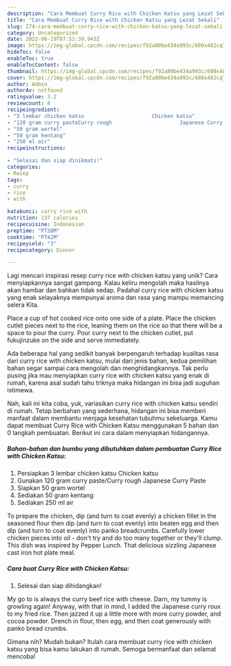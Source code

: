 ```yaml
---
description: "Cara Membuat Curry Rice with Chicken Katsu yang Lezat Sekali"
title: "Cara Membuat Curry Rice with Chicken Katsu yang Lezat Sekali"
slug: 274-cara-membuat-curry-rice-with-chicken-katsu-yang-lezat-sekali
category: Uncategorized
date: 2022-06-19T07:51:39.943Z
image: https://img-global.cpcdn.com/recipes/f92a80be434a993c/680x482cq70/curry-rice-with-chicken-katsu-foto-resep-utama.jpg
hideToc: false
enableToc: true
enableTocContent: false
thumbnail: https://img-global.cpcdn.com/recipes/f92a80be434a993c/680x482cq70/curry-rice-with-chicken-katsu-foto-resep-utama.jpg
cover: https://img-global.cpcdn.com/recipes/f92a80be434a993c/680x482cq70/curry-rice-with-chicken-katsu-foto-resep-utama.jpg
author: Admin
authorAv: notfound
ratingvalue: 3.2
reviewcount: 8
recipeingredient:
- "3 lembar chicken katsu                      Chicken katsu"
- "120 gram curry pasteCurry rough                      Japanese Curry Paste"
- "50 gram wortel"
- "50 gram kentang"
- "250 ml air"
recipeinstructions:

- "Selesai dan siap dinikmati!"
categories:
- Resep
tags:
- curry
- rice
- with

katakunci: curry rice with 
nutrition: 137 calories
recipecuisine: Indonesian
preptime: "PT28M"
cooktime: "PT42M"
recipeyield: "3"
recipecategory: Dinner

---
```





Lagi mencari inspirasi resep curry rice with chicken katsu yang unik? Cara menyiapkannya sangat gampang. Kalau keliru mengolah maka hasilnya akan hambar dan bahkan tidak sedap. Padahal curry rice with chicken katsu yang enak selayaknya mempunyai aroma dan rasa yang mampu memancing selera Kita.





Place a cup of hot cooked rice onto one side of a plate. Place the chicken cutlet pieces next to the rice, leaning them on the rice so that there will be a space to pour the curry. Pour curry next to the chicken cutlet, put fukujinzuke on the side and serve immediately.

Ada beberapa hal yang sedikit banyak berpengaruh terhadap kualitas rasa dari curry rice with chicken katsu, mulai dari jenis bahan, kedua pemilihan bahan segar sampai cara mengolah dan menghidangkannya. Tak perlu pusing jika mau menyiapkan curry rice with chicken katsu yang enak di rumah, karena asal sudah tahu triknya maka hidangan ini bisa jadi suguhan istimewa.






Nah, kali ini kita coba, yuk, variasikan curry rice with chicken katsu sendiri di rumah. Tetap berbahan yang sederhana, hidangan ini bisa memberi manfaat dalam membantu menjaga kesehatan tubuhmu sekeluarga. Kamu dapat membuat Curry Rice with Chicken Katsu menggunakan 5 bahan dan 0 langkah pembuatan. Berikut ini cara dalam menyiapkan hidangannya.

<!--inarticleads1-->

##### Bahan-bahan dan bumbu yang dibutuhkan dalam pembuatan Curry Rice with Chicken Katsu:

1. Persiapkan 3 lembar chicken katsu                      Chicken katsu
1. Gunakan 120 gram curry paste/Curry rough                      Japanese Curry Paste
1. Siapkan 50 gram wortel
1. Sediakan 50 gram kentang
1. Sediakan 250 ml air


To prepare the chicken, dip (and turn to coat evenly) a chicken fillet in the seasoned flour then dip (and turn to coat evenly) into beaten egg and then dip (and turn to coat evenly) into panko breadcrumbs. Carefully lower chicken pieces into oil - don&#39;t try and do too many together or they&#39;ll clump. This dish was inspired by Pepper Lunch. That delicious sizzling Japanese cast iron hot plate meal. 

<!--inarticleads2-->

##### Cara buat Curry Rice with Chicken Katsu:


1. Selesai dan siap dihidangkan!

My go to is always the curry beef rice with cheese. Darn, my tummy is growling again! Anyway, with that in mind, I added the Japanese curry roux to my fried rice. Then jazzed it up a little more with more curry powder, and cocoa powder. Drench in flour, then egg, and then coat generously with panko bread crumbs. 

Gimana nih? Mudah bukan? Itulah cara membuat curry rice with chicken katsu yang bisa kamu lakukan di rumah. Semoga bermanfaat dan selamat mencoba!
